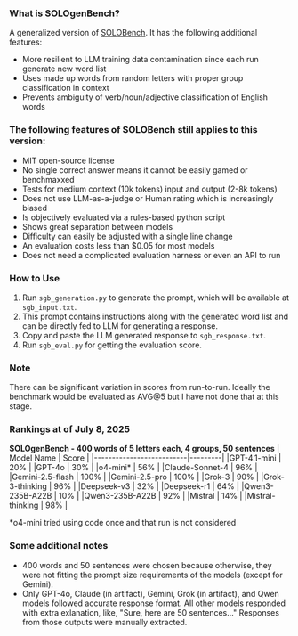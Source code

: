 ### What is SOLOgenBench?

A generalized version of [SOLOBench](https://github.com/jd-3d/SOLOBench). It has the following additional features:

- More resilient to LLM training data contamination since each run generate new word list
- Uses made up words from random letters with proper group classification in context
- Prevents ambiguity of verb/noun/adjective classification of English words

### The following features of SOLOBench still applies to this version:

- MIT open-source license
- No single correct answer means it cannot be easily gamed or benchmaxxed
- Tests for medium context (10k tokens) input and output (2-8k tokens)
- Does not use LLM-as-a-judge or Human rating which is increasingly biased
- Is objectively evaluated via a rules-based python script
- Shows great separation between models
- Difficulty can easily be adjusted with a single line change
- An evaluation costs less than $0.05 for most models
- Does not need a complicated evaluation harness or even an API to run

### How to Use

1. Run `sgb_generation.py` to generate the prompt, which will be available at `sgb_input.txt`. 
2. This prompt contains instructions along with the generated word list and can be directly fed to LLM for generating a response. 
3. Copy and paste the LLM generated response to `sgb_response.txt`.
4. Run `sgb_eval.py` for getting the evaluation score.

### Note

There can be significant variation in scores from run-to-run. Ideally the benchmark would be evaluated as AVG@5 but I have not done that at this stage.

### Rankings at of July 8, 2025
**SOLOgenBench - 400 words of 5 letters each, 4 groups, 50 sentences**
| Model Name               | Score   |
|--------------------------|---------|
|GPT-4.1-mini | 20% |
|GPT-4o | 30% |
|o4-mini* | 56% |
|Claude-Sonnet-4 | 96% |
|Gemini-2.5-flash | 100% |
|Gemini-2.5-pro | 100% |
|Grok-3 | 90% |
|Grok-3-thinking | 96% |
|Deepseek-v3 | 32% |
|Deepseek-r1 | 64% |
|Qwen3-235B-A22B | 10% |
|Qwen3-235B-A22B | 92% |
|Mistral | 14% |
|Mistral-thinking | 98% |

*o4-mini tried using code once and that run is not considered

### Some additional notes

* 400 words and 50 sentences were chosen because otherwise, they were not fitting the prompt size requirements of the models (except for Gemini).
* Only GPT-4o, Claude (in artifact), Gemini, Grok (in artifact), and Qwen models followed accurate response format. All other models responded with extra exlanation, like, "Sure, here are 50 sentences..." Responses from those outputs were manually extracted.

